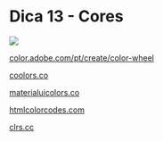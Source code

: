 # Dica 13 - Cores

<a href="https://youtu.be/EcwxPzgwE4I">
    <img src="../.gitbook/assets/youtube.png">
</a>


[color.adobe.com/pt/create/color-wheel](https://color.adobe.com/pt/create/color-wheel)

[coolors.co](https://coolors.co/)

[materialuicolors.co](https://materialuicolors.co/)

[htmlcolorcodes.com](https://htmlcolorcodes.com/)

[clrs.cc](http://clrs.cc/)
